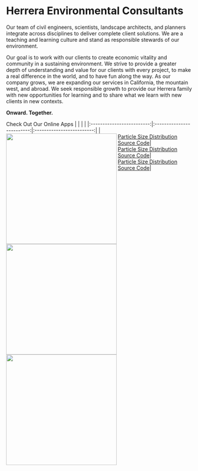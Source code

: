 # Herrera Environmental Consultants

Our team of civil engineers, scientists, landscape architects, and planners integrate across disciplines to deliver complete client solutions. We are a teaching and learning culture and stand as responsible stewards of our environment.

Our goal is to work with our clients to create economic vitality and community in a sustaining environment. We strive to provide a greater depth of understanding and value for our clients with every project, to make a real difference in the world, and to have fun along the way. As our company grows, we are expanding our services in California, the mountain west, and abroad. We seek responsible growth to provide our Herrera family with new opportunities for learning and to share what we learn with new clients in new contexts.

**Onward. Together.**


Check Out Our Online Apps
| | | |
|:-------------------------:|:-------------------------:|:-------------------------:|
|<a href="https://herrerainc.shinyapps.io/PSD_Shiny/"><img src="https://user-images.githubusercontent.com/34457830/224439699-c00752b1-5f37-4ecd-a627-87ac1f0537d4.png" align="left" width="300" ><br>Particle Size Distribution</a><br><a href="https://github.com/HerreraEnvironmental/particle-size-distribution-tool">Source Code</a>|<a href="https://herrerainc.shinyapps.io/PSD_Shiny/"><img src="https://user-images.githubusercontent.com/34457830/224439699-c00752b1-5f37-4ecd-a627-87ac1f0537d4.png" align="left" width="300" ><br>Particle Size Distribution</a><br><a href="https://github.com/HerreraEnvironmental/particle-size-distribution-tool">Source Code</a>|<a href="https://herrerainc.shinyapps.io/PSD_Shiny/"><img src="https://user-images.githubusercontent.com/34457830/224439699-c00752b1-5f37-4ecd-a627-87ac1f0537d4.png" align="left" width="300" ><br>Particle Size Distribution</a><br><a href="https://github.com/HerreraEnvironmental/particle-size-distribution-tool">Source Code</a>|
